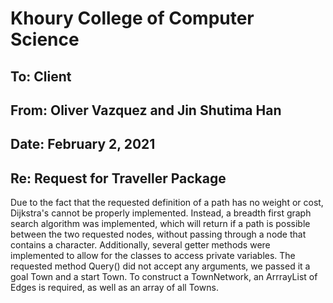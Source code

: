 # Khoury College of Computer Science

## To: Client

## From: Oliver Vazquez and Jin Shutima Han

## Date: February 2, 2021

## Re: Request for Traveller Package

Due to the fact that the requested definition of a path has no weight or cost, Dijkstra's cannot be properly implemented.
Instead, a breadth first graph search algorithm was implemented, which will return if a path is possible between the two
requested nodes, without passing through a node that contains a character.
Additionally, several getter methods were implemented to allow for the classes to access private variables.
The requested method Query() did not accept any arguments, we passed it a goal Town and a start Town.
To construct a TownNetwork, an ArrrayList of Edges is required, as well as an array of all Towns.

